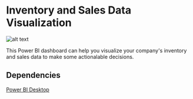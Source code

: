 # Inventory and Sales Data Visualization
![alt text](https://github.com/[username]/[reponame]/blob/[branch]/image.jpg?raw=true)

This Power BI dashboard can help you visualize your company's inventory and sales data to make some actionalable decisions.

## Dependencies

[Power BI Desktop](https://powerbi.microsoft.com/en-us/downloads/)



